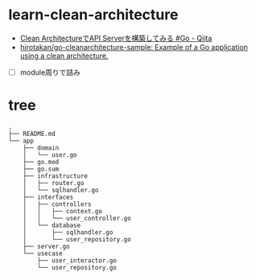 # learn-clean-architecture

- [Clean ArchitectureでAPI Serverを構築してみる #Go - Qiita](https://l.pg1x.com/1PcLM6zT7HkYVGiH8)
- [hirotakan/go-cleanarchitecture-sample: Example of a Go application using a clean architecture.](https://l.pg1x.com/8EdLZ6dnP7jHvqMt7)

- [ ] module周りで詰み

# tree
```
.
├── README.md
└── app
    ├── domain
    │   └── user.go
    ├── go.mod
    ├── go.sum
    ├── infrastructure
    │   ├── router.go
    │   └── sqlhandler.go
    ├── interfaces
    │   ├── controllers
    │   │   ├── context.go
    │   │   └── user_controller.go
    │   └── database
    │       ├── sqlhandler.go
    │       └── user_repository.go
    ├── server.go
    └── usecase
        ├── user_interactor.go
        └── user_repository.go
```
